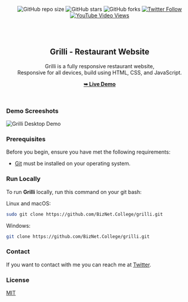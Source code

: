 <div align="center">
  
  ![GitHub repo size](https://img.shields.io/github/repo-size/BizNet.College/grilli)
  ![GitHub stars](https://img.shields.io/github/stars/BizNet.College/grilli?style=social)
  ![GitHub forks](https://img.shields.io/github/forks/BizNet.College/grilli?style=social)
[![Twitter Follow](https://img.shields.io/twitter/follow/BizNet.College_?style=social)](https://twitter.com/intent/follow?screen_name=BizNet.College_)
  [![YouTube Video Views](https://img.shields.io/youtube/views/CjVGp5kGHxA?style=social)](https://youtu.be/CjVGp5kGHxA)

  <br />
  <br />

  <h2 align="center">Grilli - Restaurant Website</h2>

  Grilli is a fully responsive restaurant website, <br />Responsive for all devices, build using HTML, CSS, and JavaScript.

  <a href="https://BizNet.College.github.io/grilli/"><strong>➥ Live Demo</strong></a>

</div>

<br />

### Demo Screeshots

![Grilli Desktop Demo](./readme-images/desktop.png "Desktop Demo")

### Prerequisites

Before you begin, ensure you have met the following requirements:

* [Git](https://git-scm.com/downloads "Download Git") must be installed on your operating system.

### Run Locally

To run **Grilli** locally, run this command on your git bash:

Linux and macOS:

```bash
sudo git clone https://github.com/BizNet.College/grilli.git
```

Windows:

```bash
git clone https://github.com/BizNet.College/grilli.git
```

### Contact

If you want to contact with me you can reach me at [Twitter](https://www.twitter.com/BizNet.College).

### License

[MIT](https://choosealicense.com/licenses/mit/)
